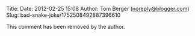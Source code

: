 Title: 
Date: 2012-02-25 15:08
Author: Tom Berger (noreply@blogger.com)
Slug: bad-snake-joke/1752508492887396610

This comment has been removed by the author.

